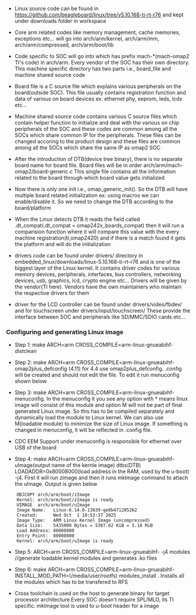 * Linux source code can be found in https://github.com/beagleboard/linux/tree/v5.10.168-ti-rt-r76 and kept under downloads folder in workspace

* Core arm related codes like memory management, cache memories, exceptions etc... will go into arch/arm/kernel, arch/arm/mm, arch/arm/compressed, arch/arm/boot/lib

* Code specific to SOC will go into which has prefix mach-*(mach-omap2 TI's code) in arch/arm. Every vendor of the SOC has their own directory. This machine specific directory has two parts i.e., board_file and machine shared source code

* Board file is a C source file which explains various peripherals on the board(outside SOC). This file usually contains registration function and data of various on board devices ex: ethernet phy, eeprom, leds, lcds etc...

* Machine shared source code contains various C source files which contain helper function to initialize and deal with the various on chip peripherals of the SOC and these codes are common among all the SOCs which share common IP for the peripherals. These files can be changed accoring to the product design and these files are common among all the SOCs which share the same IP as omap2 SOC

* After the introduction of DTB(device tree binary), there is no separate board name for board file. Board files will be in order arch/arm/mach-omap2/board-generic.c This single file contains all the information related to the board through which board value gets initialized

* Now there is only one init i.e., omap_generic_init(). So the DTB will have multiple board related initialization ex: using macros we can enable/disable it. So we need to change the DTB according to the board/platform

* When the Linux detects DTB it reads the field called .dt_compat(.dt_compat = omap242x_boards_compat) then it will run a comparision function where it will compare this value with the every machine registration(ti,omap2420) and if there is a match found it gets the platform and will do the initialization

* drivers code can be found under drivers/ directory in embedded_linux/downloads/linux-5.10.168-ti-rt-r76 and is one of the biggest layer of the Linux kernel. It contains driver codes for various memory devices, peripherals, interfaces, bus controllers, networking devices, usb, graphics, lcd, crypto engine etc... Drivers will be given by the vendor(TI here). Vendors have the own maintainers who maintain the respective drivers for them

* driver for the LCD controller can be found under drivers/video/fbdev/ and for touchscreen under drivers/input/touchscreen/ These provide the interface between SOC and peripherals like SD/MMC/SDIO cards etc...

### Configuring and generating Linux image

* Step 1: make ARCH=arm CROSS_COMPILE=arm-linux-gnueabihf- distclean

* Step 2: make ARCH=arm CROSS_COMPILE=arm-linux-gnueabihf- omap2plus_defconfig (4.11)
for 4.4 use omap2plus_defconfig. .config will be created and should not edit the file. To edit it run menuconfig shown below

* Step 3: make ARCH=arm CROSS_COMPILE=arm-linux-gnueabihf- menuconfig. In the menuconfig it you see any option with * means linux image will consist of this module and option M will not be part of final generated Linux image. So this has to be compiled separately and dynamically load the module to Linux kernel. We can also use M(loadable module) to minimize the size of Linux image. If something is changed in menuconfig, it will be reflected in .config file.

* CDC EEM Support under menuconfig is responsible for ethernet over USB of the board

* Step 4: make ARCH=arm CROSS_COMPILE=arm-linux-gnueabihf- uImage(output name of the kernle image) dtbs(DTB) LOADADDR=0x80008000(load address in the RAM, used by the u-boot) -j4. First it will run zimage and then it runs mkImage command to attach the uImage. Output is given below
```
    OBJCOPY arch/arm/boot/zImage
    Kernel: arch/arm/boot/zImage is ready
    UIMAGE  arch/arm/boot/uImage
    Image Name:   Linux-6.14.0-13039-ge8b471285262
    Created:      Wed Oct  1 10:53:37 2025
    Image Type:   ARM Linux Kernel Image (uncompressed)
    Data Size:    5435000 Bytes = 5307.62 KiB = 5.18 MiB
    Load Address: 80008000
    Entry Point:  80008000
    Kernel: arch/arm/boot/uImage is ready
```

* Step 5: ARCH=arm CROSS_COMPILE=arm-linux-gnueabihf- -j4 modules //generate loadable kernel modules and generates .ko files

* Step 6: make ARCH=arm CROSS_COMPILE=arm-linux-gnueabihf- INSTALL_MOD_PATH=<path of the RFS>(/media/user/rootfs) modules_install . Installs all the modules which has to be transfered to RFS

* Cross toolchain is used on the host to generate binary for target processor architecture.Every SOC doesn't require SPL/MLO, its TI specific. mkImage tool is used to u-boot header for a image